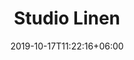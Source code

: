 ---
title: "Studio Linen"
date: 2019-10-17T11:22:16+06:00
draft: false
categories: "erika-knight"
tags: ["Leinen", "3,0-4,0"]

nadel: "3,0-4,0" 
laenge: "120m"	


# meta description
description : "85% recyceltes Leinen und 15% belgisches Premium Leinen"

# Farben
farben : "400|401|402|403|404|405|406|407|408|409|410|411|412|413|414|415|416|419|420|"

# product Price
dprice: "8,50"
price: "8.50"
priceBefore: ""
menge: "50g"

# Product Short Description
shortDescription: "85% recyceltes Leinen und 15% belgisches Premium Leinen, toller Griff."

#product ID
productID: "11000"

# type must be "products"
type: "products"

# type must be "products"
brand: "Erika Knight"
img: "images/products/erika-knight/studio-linen-1.jpg"   

# product Images
# first image will be shown in the product page
images:
  - image: "images/products/erika-knight/studio-linen-1.jpg"
  - image: "images/products/erika-knight/studio-linen-1.jpg"
  - image: "images/products/erika-knight/studio-linen-1.jpg" 

# product colors
farbimages:
- farbimg: "images/farben/erika-knight/studio-linen/g_1039010-400.jpg"	
  farbtitle: "400"
- farbimg: "images/farben/erika-knight/studio-linen/g_1039010-401.jpg"	
  farbtitle: "401"
- farbimg: "images/farben/erika-knight/studio-linen/g_1039010-402.jpg"	
  farbtitle: "402"
- farbimg: "images/farben/erika-knight/studio-linen/g_1039010-403.jpg"	
  farbtitle: "403"
- farbimg: "images/farben/erika-knight/studio-linen/g_1039010-404.jpg"	
  farbtitle: "404"
- farbimg: "images/farben/erika-knight/studio-linen/g_1039010-405.jpg"	
  farbtitle: "405"
- farbimg: "images/farben/erika-knight/studio-linen/g_1039010-406.jpg"	
  farbtitle: "406"
- farbimg: "images/farben/erika-knight/studio-linen/g_1039010-407.jpg"	
  farbtitle: "407"
- farbimg: "images/farben/erika-knight/studio-linen/g_1039010-408.jpg"	
  farbtitle: "408"
- farbimg: "images/farben/erika-knight/studio-linen/g_1039010-409.jpg"	
  farbtitle: "409"
- farbimg: "images/farben/erika-knight/studio-linen/g_1039010-410.jpg"	
  farbtitle: "410"
- farbimg: "images/farben/erika-knight/studio-linen/g_1039010-411.jpg"	
  farbtitle: "411"
- farbimg: "images/farben/erika-knight/studio-linen/g_1039010-412.jpg"	
  farbtitle: "412"
- farbimg: "images/farben/erika-knight/studio-linen/g_1039010-413.jpg"	
  farbtitle: "413"
- farbimg: "images/farben/erika-knight/studio-linen/g_1039010-414.jpg"	
  farbtitle: "414"
- farbimg: "images/farben/erika-knight/studio-linen/g_1039010-415.jpg"	
  farbtitle: "415"
- farbimg: "images/farben/erika-knight/studio-linen/g_1039010-416.jpg"	
  farbtitle: "416"
- farbimg: "images/farben/erika-knight/studio-linen/g_1039010-419.jpg"	
  farbtitle: "419"
- farbimg: "images/farben/erika-knight/studio-linen/g_1039010-420.jpg"	
  farbtitle: "420"
---